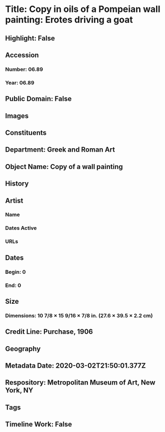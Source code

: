 # Title: Copy in oils of a Pompeian wall painting: Erotes driving a goat
## Highlight: False
## Accession
### Number: 06.89
### Year: 06.89
## Public Domain: False
## Images
## Constituents
## Department: Greek and Roman Art
## Object Name: Copy of a wall painting
## History
## Artist
### Name
### Dates Active
### URLs
## Dates
### Begin: 0
### End: 0
## Size
### Dimensions: 10 7/8 × 15 9/16 × 7/8 in. (27.6 × 39.5 × 2.2 cm)
## Credit Line: Purchase, 1906
## Geography
## Metadata Date: 2020-03-02T21:50:01.377Z
## Respository: Metropolitan Museum of Art, New York, NY
## Tags
## Timeline Work: False
